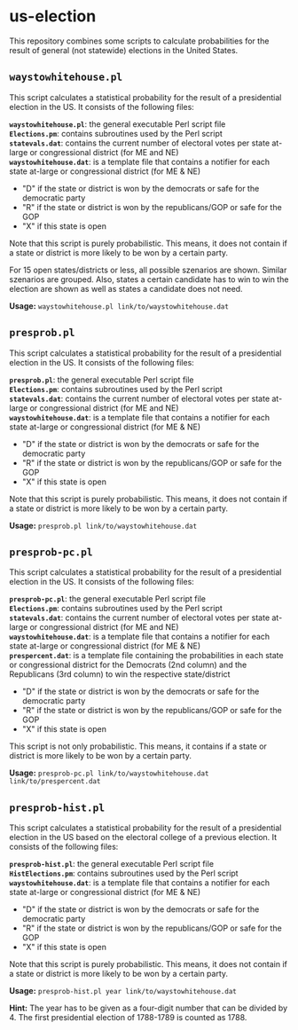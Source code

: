# us-election

This repository combines some scripts to calculate probabilities for the result
of general (not statewide) elections in the United States.

## `waystowhitehouse.pl`

This script calculates a statistical probability for the result of a
presidential election in the US. It consists of the following files:

**`waystowhitehouse.pl`**: the general executable Perl script file  
**`Elections.pm`**: contains subroutines used by the Perl script  
**`statevals.dat`**: contains the current number of electoral votes per
state at-large or congressional district (for ME and NE)  
**`waystowhitehouse.dat`**: is a template file that contains a notifier for
each state at-large or congressional district (for ME & NE)

- "D" if the state or district is won by the democrats or safe for the
  democratic party
- "R" if the state or district is won by the republicans/GOP or safe for the GOP
- "X" if this state is open

Note that this script is purely probabilistic. This means, it does not contain
if a state or district is more likely to be won by a certain party.

For 15 open states/districts or less, all possible szenarios are shown.
Similar szenarios are grouped. Also, states a certain candidate has to win to
win the election are shown as well as states a candidate does not need.

**Usage:** `waystowhitehouse.pl link/to/waystowhitehouse.dat`

## `presprob.pl`

This script calculates a statistical probability for the result of a
presidential election in the US. It consists of the following files:

**`presprob.pl`**: the general executable Perl script file  
**`Elections.pm`**: contains subroutines used by the Perl script  
**`statevals.dat`**: contains the current number of electoral votes per
state at-large or congressional district (for ME and NE)  
**`waystowhitehouse.dat`**: is a template file that contains a notifier for
each state at-large or congressional district (for ME & NE)

- "D" if the state or district is won by the democrats or safe for the
  democratic party
- "R" if the state or district is won by the republicans/GOP or safe for the GOP
- "X" if this state is open

Note that this script is purely probabilistic. This means, it does not contain
if a state or district is more likely to be won by a certain party.

**Usage:** `presprob.pl link/to/waystowhitehouse.dat`

## `presprob-pc.pl`

This script calculates a statistical probability for the result of a
presidential election in the US. It consists of the following files:

**`presprob-pc.pl`**: the general executable Perl script file  
**`Elections.pm`**: contains subroutines used by the Perl script  
**`statevals.dat`**: contains the current number of electoral votes per
state at-large or congressional district (for ME and NE)  
**`waystowhitehouse.dat`**: is a template file that contains a notifier for
each state at-large or congressional district (for ME & NE)   
**`prespercent.dat`**: is a template file containing the probabilities in each state or
congressional district for the Democrats (2nd column) and the Republicans (3rd
column) to win the respective state/district

- "D" if the state or district is won by the democrats or safe for the
  democratic party
- "R" if the state or district is won by the republicans/GOP or safe for the GOP
- "X" if this state is open

This script is not only probabilistic. This means, it contains
if a state or district is more likely to be won by a certain party.

**Usage:** `presprob-pc.pl link/to/waystowhitehouse.dat link/to/prespercent.dat`

## `presprob-hist.pl`

This script calculates a statistical probability for the result of a
presidential election in the US based on the electoral college of a previous election. It consists of the following files:

**`presprob-hist.pl`**: the general executable Perl script file  
**`HistElections.pm`**: contains subroutines used by the Perl script  
**`waystowhitehouse.dat`**: is a template file that contains a notifier for
each state at-large or congressional district (for ME & NE)

- "D" if the state or district is won by the democrats or safe for the
  democratic party
- "R" if the state or district is won by the republicans/GOP or safe for the GOP
- "X" if this state is open

Note that this script is purely probabilistic. This means, it does not contain
if a state or district is more likely to be won by a certain party.

**Usage:** `presprob-hist.pl year link/to/waystowhitehouse.dat`

**Hint:** The year has to be given as a four-digit number that can be divided by 4. The
first presidential election of 1788-1789 is counted as 1788.
